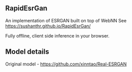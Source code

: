 ## RapidEsrGan

An implementation of ESRGAN built on top of WebNN
See https://sushanthr.github.io/RapidEsrGan/

Fully offline, client side inference in your browser.

## Model details
Original model - https://github.com/xinntao/Real-ESRGAN

